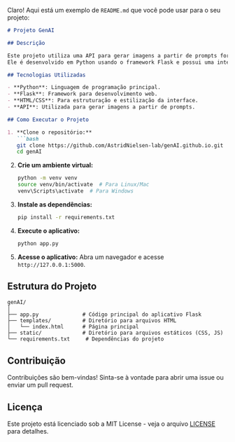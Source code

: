 Claro! Aqui está um exemplo de `README.md` que você pode usar para o seu projeto:

```markdown
# Projeto GenAI

## Descrição

Este projeto utiliza uma API para gerar imagens a partir de prompts fornecidos pelo usuário.
Ele é desenvolvido em Python usando o framework Flask e possui uma interface web simples.

## Tecnologias Utilizadas

- **Python**: Linguagem de programação principal.
- **Flask**: Framework para desenvolvimento web.
- **HTML/CSS**: Para estruturação e estilização da interface.
- **API**: Utilizada para gerar imagens a partir de prompts.

## Como Executar o Projeto

1. **Clone o repositório:**
   ```bash
   git clone https://github.com/AstridNielsen-lab/genAI.github.io.git
   cd genAI
   ```

2. **Crie um ambiente virtual:**
   ```bash
   python -m venv venv
   source venv/bin/activate  # Para Linux/Mac
   venv\Scripts\activate  # Para Windows
   ```

3. **Instale as dependências:**
   ```bash
   pip install -r requirements.txt
   ```

4. **Execute o aplicativo:**
   ```bash
   python app.py
   ```

5. **Acesse o aplicativo:**
   Abra um navegador e acesse `http://127.0.0.1:5000`.

## Estrutura do Projeto

```
genAI/
│
├── app.py              # Código principal do aplicativo Flask
├── templates/          # Diretório para arquivos HTML
│   └── index.html      # Página principal
├── static/             # Diretório para arquivos estáticos (CSS, JS)
└── requirements.txt     # Dependências do projeto
```

## Contribuição

Contribuições são bem-vindas! Sinta-se à vontade para abrir uma issue ou enviar um pull request.

## Licença

Este projeto está licenciado sob a MIT License - veja o arquivo [LICENSE](LICENSE) para detalhes.
```

